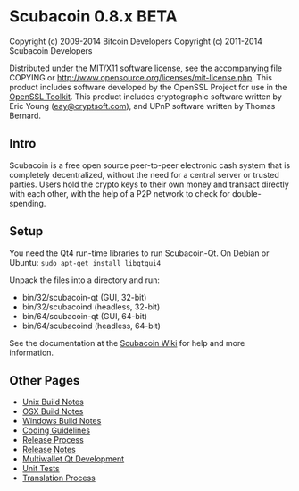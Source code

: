 Scubacoin 0.8.x BETA
====================

Copyright (c) 2009-2014 Bitcoin Developers
Copyright (c) 2011-2014 Scubacoin Developers

Distributed under the MIT/X11 software license, see the accompanying
file COPYING or http://www.opensource.org/licenses/mit-license.php.
This product includes software developed by the OpenSSL Project for use in the [OpenSSL Toolkit](http://www.openssl.org/). This product includes
cryptographic software written by Eric Young ([eay@cryptsoft.com](mailto:eay@cryptsoft.com)), and UPnP software written by Thomas Bernard.


Intro
---------------------
Scubacoin is a free open source peer-to-peer electronic cash system that is
completely decentralized, without the need for a central server or trusted
parties.  Users hold the crypto keys to their own money and transact directly
with each other, with the help of a P2P network to check for double-spending.


Setup
---------------------
You need the Qt4 run-time libraries to run Scubacoin-Qt. On Debian or Ubuntu:
	`sudo apt-get install libqtgui4`

Unpack the files into a directory and run:

- bin/32/scubacoin-qt (GUI, 32-bit)
- bin/32/scubacoind (headless, 32-bit)
- bin/64/scubacoin-qt (GUI, 64-bit)
- bin/64/scubacoind (headless, 64-bit)

See the documentation at the [Scubacoin Wiki](http://scubacoin.info)
for help and more information.


Other Pages
---------------------
- [Unix Build Notes](build-unix.md)
- [OSX Build Notes](build-osx.md)
- [Windows Build Notes](build-msw.md)
- [Coding Guidelines](coding.md)
- [Release Process](release-process.md)
- [Release Notes](release-notes.md)
- [Multiwallet Qt Development](multiwallet-qt.md)
- [Unit Tests](unit-tests.md)
- [Translation Process](translation_process.md)
